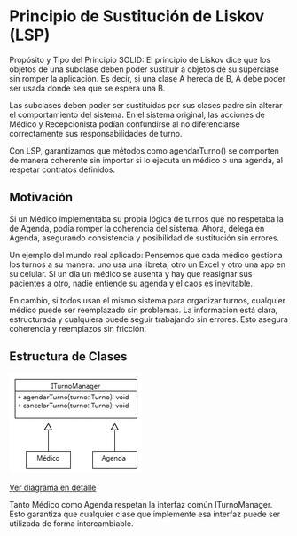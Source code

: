 # Principio de Sustitución de Liskov (LSP)

Propósito y Tipo del Principio SOLID: El principio de Liskov dice que los objetos de una subclase deben poder sustituir a objetos de su superclase sin romper la aplicación. Es decir, si una clase A hereda de B, A debe poder ser usada donde sea que se espera una B.

Las subclases deben poder ser sustituidas por sus clases padre sin alterar el comportamiento del sistema. En el sistema original, las acciones de Médico y Recepcionista podían confundirse al no diferenciarse correctamente sus responsabilidades de turno.

Con LSP, garantizamos que métodos como agendarTurno() se comporten de manera coherente sin importar si lo ejecuta un médico o una agenda, al respetar contratos definidos.

## Motivación
Si un Médico implementaba su propia lógica de turnos que no respetaba la de Agenda, podía romper la coherencia del sistema. Ahora, delega en Agenda, asegurando consistencia y posibilidad de sustitución sin errores.

Un ejemplo del mundo real aplicado: Pensemos que cada médico gestiona los turnos a su manera: uno usa una libreta, otro un Excel y otro una app en su celular. Si un día un médico se ausenta y hay que reasignar sus pacientes a otro, nadie entiende su agenda y el caos es inevitable.

En cambio, si todos usan el mismo sistema para organizar turnos, cualquier médico puede ser reemplazado sin problemas. La información está clara, estructurada y cualquiera puede seguir trabajando sin errores. Esto asegura coherencia y reemplazos sin fricción.

## Estructura de Clases

![Diagrama LSP](https://github.com/skalapuj/SistemaGestionTurnos/raw/main/imagenes/solid/LSP.png)

[Ver diagrama en detalle](https://drive.google.com/file/d/1YZ-R9Oghfyldl_mYomTvstuVfv3PY7A5/view?usp=sharing)

Tanto Médico como Agenda respetan la interfaz común ITurnoManager. Esto garantiza que cualquier clase que implemente esa interfaz puede ser utilizada de forma intercambiable.
